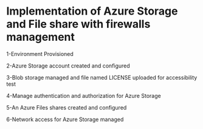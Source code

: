# Implementation of Azure Storage and File share with firewalls management

1-Environment Provisioned

2-Azure Storage account created and configured

3-Blob storage managed and file named LICENSE uploaded for accessibility test

4-Manage authentication and authorization for Azure Storage

5-An Azure Files shares created and configured

6-Network access for Azure Storage managed
